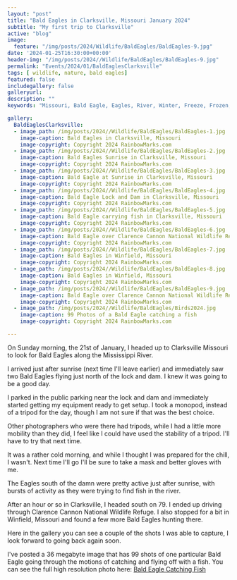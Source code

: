 ```yaml
---
layout: "post"
title: "Bald Eagles in Clarksville, Missouri January 2024"
subtitle: "My first trip to Clarksville"
active: "blog"
image:
  feature: "/img/posts/2024/Wildlife/BaldEagles/BaldEagles-9.jpg"
date: '2024-01-25T16:30:00+00:00'
header-img: "/img/posts/2024//Wildlife/BaldEagles/BaldEagles-9.jpg"
permalink: "Events/2024/01/BaldEaglesClarksville"
tags: [ wildlife, nature, bald eagles]
featured: false
includegallery: false
galleryurl: 
description: ""
keywords: "Missouri, Bald Eagle, Eagles, River, Winter, Freeze, Frozen, Fish, Wildlife"

gallery:
  BaldEaglesClarksville:
  - image_path: /img/posts/2024//Wildlife/BaldEagles/BaldEagles-1.jpg
    image-caption: Bald Eagles in Clarksville, Missouri
    image-copyright: Copyright 2024 RainbowMarks.com
  - image_path: /img/posts/2024//Wildlife/BaldEagles/BaldEagles-2.jpg
    image-caption: Bald Eagles Sunrise in Clarksville, Missouri
    image-copyright: Copyright 2024 RainbowMarks.com
  - image_path: /img/posts/2024//Wildlife/BaldEagles/BaldEagles-3.jpg
    image-caption: Bald Eagle at Sunrise in Clarksville, Missouri
    image-copyright: Copyright 2024 RainbowMarks.com
  - image_path: /img/posts/2024//Wildlife/BaldEagles/BaldEagles-4.jpg
    image-caption: Bald Eagle Lock and Dam in Clarksville, Missouri
    image-copyright: Copyright 2024 RainbowMarks.com
  - image_path: /img/posts/2024//Wildlife/BaldEagles/BaldEagles-5.jpg
    image-caption: Bald Eagle carrying fish in Clarksville, Missouri
    image-copyright: Copyright 2024 RainbowMarks.com
  - image_path: /img/posts/2024//Wildlife/BaldEagles/BaldEagles-6.jpg
    image-caption: Bald Eagle over Clarence Cannon National Wildlife Refuge in Clarksville, Missouri
    image-copyright: Copyright 2024 RainbowMarks.com
  - image_path: /img/posts/2024//Wildlife/BaldEagles/BaldEagles-7.jpg
    image-caption: Bald Eagles in Winfield, Missouri
    image-copyright: Copyright 2024 RainbowMarks.com
  - image_path: /img/posts/2024//Wildlife/BaldEagles/BaldEagles-8.jpg
    image-caption: Bald Eagles in Winfield, Missouri
    image-copyright: Copyright 2024 RainbowMarks.com
  - image_path: /img/posts/2024//Wildlife/BaldEagles/BaldEagles-9.jpg
    image-caption: Bald Eagle over Clarence Cannon National Wildlife Refuge in Clarksville, Missouri
    image-copyright: Copyright 2024 RainbowMarks.com
  - image_path: /img/posts/2024//Wildlife/BaldEagles/Birds2024.jpg
    image-caption: 99 Photos of a Bald Eagle catching a fish
    image-copyright: Copyright 2024 RainbowMarks.com

---
```

On Sunday morning, the 21st of January, I headed up to Clarksville Missouri to look for Bald Eagles along the Mississippi River.

I arrived just after sunrise (next time I'll leave earlier) and immediately saw two Bald Eagles flying just north of the lock and dam. I knew it was going to be a good day.

I parked in the public parking near the lock and dam and immediately started getting my equipment ready to get setup. I took a monopod, instead of a tripod for the day, though I am not sure if that was the best choice. 

Other photographers who were there had tripods, while I had a little more mobility than they did, I feel like I could have used the stability of a tripod. I'll have to try that next time. 

It was a rather cold morning, and while I thought I was prepared for the chill, I wasn't. Next time I'll go I'll be sure to take a mask and better gloves with me. 

The Eagles south of the damn were pretty active just after sunrise, with bursts of activity as they were trying to find fish in the river.

After an hour or so in Clarksville, I headed south on 79. I ended up driving through Clarence Cannon National Wildlife Refuge. I also stopped for a bit in Winfield, Missouri and found a few more Bald Eagles hunting there.

Here in the gallery you can see a couple of the shots I was able to capture, I look forward to going back again soon.

I've posted a 36 megabyte image that has 99 shots of one particular Bald Eagle going through the motions of catching and flying off with a fish. You can see the full high resolution photo here: [Bald Eagle Catching Fish](https://www.rainbowmarks.com/img/Birds2024-2.jpg)
